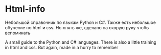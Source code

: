 # Html-info

Небольшой справочник по языкам Python и C#. Также есть небольшое обучение по html и css. Но опять же, сделано на скорую руку чтобы вспоминать

A small guide to the Python and C# languages. There is also a little training in html and css. But again, made in a hurry to remember
